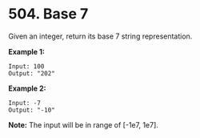 # 504. Base 7

Given an integer, return its base 7 string representation.

**Example 1:**

```()
Input: 100
Output: "202"
```

**Example 2:**

```()
Input: -7
Output: "-10"
```

**Note:** The input will be in range of [-1e7, 1e7].

